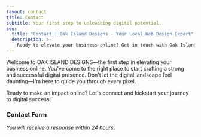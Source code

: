 ```yaml
---
layout: contact
title: Contact
subtitle: Your first step to unleashing digital potential.
seo:
  title: "Contact | Oak Island Designs - Your Local Web Design Expert"
  description: >-
    Ready to elevate your business online? Get in touch with Oak Island Designs today. Let's craft your digital success story together.
---
```

Welcome to OAK ISLAND DESIGNS—the first step in elevating your business online. You've come to the right place to start crafting a strong and successful digital presence. Don't let the digital landscape feel daunting—I'm here to guide you through every pixel.

Ready to make an impact online? Let's connect and kickstart your journey to digital success.

### Contact Form
*You will receive a response within 24 hours.*